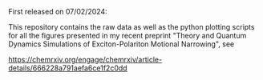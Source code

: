 First released on 07/02/2024:

This repository contains the raw data as well as the python plotting scripts for all the figures presented in my recent preprint "Theory and Quantum Dynamics Simulations of Exciton-Polariton Motional Narrowing", see

https://chemrxiv.org/engage/chemrxiv/article-details/666228a791aefa6ce1f2c0dd

